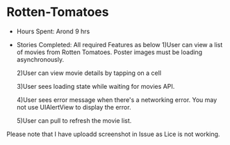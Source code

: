 Rotten-Tomatoes
===============

* Hours Spent: Arond 9 hrs
* Stories Completed: All required Features as below
  1)User can view a list of movies from Rotten Tomatoes. Poster images must be loading asynchronously.
  
  2)User can view movie details by tapping on a cell
  
  3)User sees loading state while waiting for movies API. 
  
  4)User sees error message when there's a networking error. You may not use UIAlertView to display the error. 
  
  5)User can pull to refresh the movie list.

  
Please note that I have uploadd screenshot in Issue as Lice is not working.
